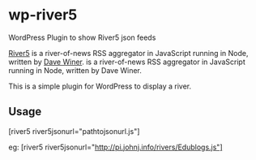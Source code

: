 # wp-river5
WordPress Plugin to show River5 json feeds

[River5](River5) is a river-of-news RSS aggregator in JavaScript running in Node, written by [Dave Winer](http://scripting.com/liveblog/users/davewiner/2016/02/09/0995.html). is a river-of-news RSS aggregator in JavaScript running in Node, written by Dave Winer.

This is a simple plugin for WordPress to display a river.

## Usage ##

[river5 river5jsonurl="pathtojsonurl.js"]

eg:
[river5 river5jsonurl="http://pi.johnj.info/rivers/Edublogs.js"]


